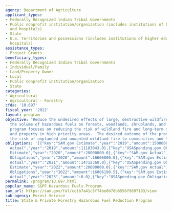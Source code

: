 ```yaml
---
agency: Department of Agriculture
applicant_types:
- Federally Recognized lndian Tribal Governments
- Public nonprofit institution/organization (includes institutions of higher education
  and hospitals)
- State
- U.S. Territories and possessions (includes institutions of higher education and
  hospitals)
assistance_types:
- Project Grants
beneficiary_types:
- Federally Recognized Indian Tribal Governments
- Individual/Family
- Land/Property Owner
- Local
- Public nonprofit institution/organization
- State
categories:
- Agricultural
- Agricultural - Forestry
cfda: '10.697'
fiscal_year: '2022'
layout: program
objective: 'Reduce the undesired effects of large, destructive wildfires by reducing
  the volume of hazardous fuels on forests, woodlands, shrublands, and grasslands.  The
  program focuses on reducing the risk of wildland fire and long-term damage to resources
  and property in high priority areas.  The desired outcome of the program is to reduce
  the risk of unplanned and unwanted wildland fire to communities and to the environment. '
obligations: '[{"key":"SAM.gov Estimate","year":"2019","amount":15000000.0},{"key":"SAM.gov
  Actual","year":"2019","amount":11183043.0},{"key":"USASpending.gov Obligations","year":"2019","amount":11387750.0},{"key":"SAM.gov
  Estimate","year":"2020","amount":20000000.0},{"key":"SAM.gov Actual","year":"2020","amount":16606000.0},{"key":"USASpending.gov
  Obligations","year":"2020","amount":16606000.0},{"key":"SAM.gov Estimate","year":"2021","amount":20000000.0},{"key":"SAM.gov
  Actual","year":"2021","amount":14712360.0},{"key":"USASpending.gov Obligations","year":"2021","amount":12333887.54},{"key":"SAM.gov
  Estimate","year":"2022","amount":20000000.0},{"key":"SAM.gov Actual","year":"2022","amount":16564263.0},{"key":"USASpending.gov
  Obligations","year":"2022","amount":16006190.5},{"key":"SAM.gov Estimate","year":"2023","amount":20000000.0},{"key":"SAM.gov
  Actual","year":"2023","amount":0.0},{"key":"USASpending.gov Obligations","year":"2023","amount":8397314.01}]'
permalink: /program/10.697.html
popular_name: S&PF Hazardous Fuels Program
sam_url: https://sam.gov/fal/cc1b7a41c5f74be8b78b6556f9897193/view
sub-agency: Forest Service
title: State & Private Forestry Hazardous Fuel Reduction Program
---
```

